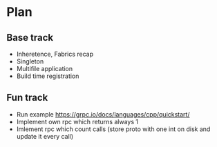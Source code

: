 # Plan

## Base track
* Inheretence, Fabrics recap
* Singleton
* Multifile application
* Build time registration

## Fun track
* Run example https://grpc.io/docs/languages/cpp/quickstart/
* Implement own rpc which returns always 1
* Imlement rpc which count calls (store proto with one int on disk and update it every  call)
